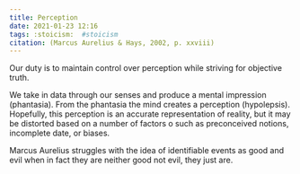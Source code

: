 ```yaml
---
title: Perception
date: 2021-01-23 12:16
tags: :stoicism:  #stoicism
citation: (Marcus Aurelius & Hays, 2002, p. xxviii) 
---
```

Our duty is to maintain control over perception while striving for objective truth.

We take in data through our senses and produce a mental impression (phantasia). From the phantasia the mind creates a perception (hypolepsis). Hopefully, this perception is an accurate representation of reality, but it may be distorted based on a number of factors o
such as preconceived notions, incomplete date, or biases.  

Marcus Aurelius struggles with the idea of identifiable events as good and evil when in fact they are neither good not evil, they just are.  
